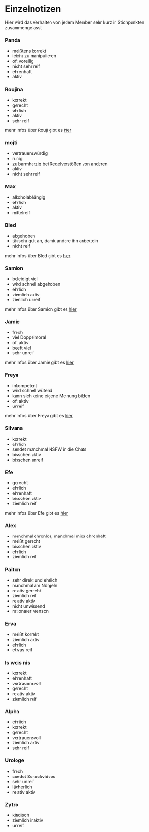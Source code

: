 # Einzelnotizen

Hier wird das Verhalten von jedem Member sehr kurz in Stichpunkten zusammengefasst

### Panda

- meißtens korrekt
- leicht zu manipulieren
- oft voreilig
- nicht sehr reif
- ehrenhaft
- aktiv

### Roujina

- korrekt
- gerecht
- ehrlich
- aktiv
- sehr reif

mehr Infos über Rouji gibt es [hier]()

### mojti

- vertrauenswürdig
- ruhig
- zu barmherzig bei Regelverstößen von anderen
- aktiv
- nicht sehr reif

### Max

- alkoholabhängig
- ehrlich
- aktiv
- mittelreif

### Bled

- abgehoben
- täuscht quit an, damit andere ihn anbetteln
- nicht reif

mehr Infos über Bled gibt es [hier]()

### Samion

- beleidigt viel
- wird schnell abgehoben
- ehrlich
- ziemlich aktiv
- zienlich unreif

mehr Infos über Samion gibt es [hier]()

### Jamie

- frech
- viel Doppelmoral
- oft aktiv
- beeft viel
- sehr unreif

mehr Infos über Jamie gibt es [hier]()

### Freya

- inkompetent
- wird schnell wütend
- kann sich keine eigene Meinung bilden
- oft aktiv
- unreif

mehr Infos über Freya gibt es [hier]()

### Silvana

- korrekt
- ehrlich
- sendet manchmal NSFW in die Chats
- bisschen aktiv
- bisschen unreif

### Efe

- gerecht
- ehrlich
- ehrenhaft
- bisschen aktiv
- ziemlich reif

mehr Infos über Efe gibt es [hier]()

### Alex

- manchmal ehrenlos, manchmal mies ehrenhaft
- meißt gerecht
- bisschen aktiv
- ehrlich
- ziemlich reif

### Paiton

- sehr direkt und ehrlich
- manchmal am Nörgeln
- relativ gerecht
- ziemlich reif
- relativ aktiv
- nicht unwissend
- rationaler Mensch

### Erva

- meißt korrekt
- ziemlich aktiv
- ehrlich
- etwas reif

### Is weis nis

- korrekt
- ehrenhaft
- vertrauensvoll
- gerecht
- relativ aktiv
- ziemlich reif

### Alpha

- ehrlich
- korrekt
- gerecht
- vertrauensvoll
- ziemlich aktiv
- sehr reif

### Urologe

- frech
- sendet Schockvideos
- sehr unreif
- lächerlich
- relativ aktiv

### Zytro

- kindisch
- ziemlich inaktiv
- unreif



